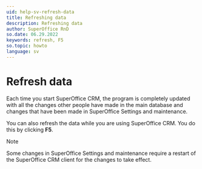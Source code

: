 ```yaml
---
uid: help-sv-refresh-data
title: Refreshing data
description: Refreshing data
author: SuperOffice RnD
so.date: 06.29.2022
keywords: refresh, F5
so.topic: howto
language: sv
---
```


# Refresh data

Each time you start SuperOffice CRM, the program is completely updated with all the changes other people have made in the main database and changes that have been made in SuperOffice Settings and maintenance.

You can also refresh the data while you are using SuperOffice CRM. You do this by clicking **F5**.

> [!NOTE]
> Some changes in SuperOffice Settings and maintenance require a restart of the SuperOffice CRM client for the changes to take effect.

